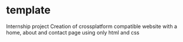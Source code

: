 # template
Internship project
Creation of crossplatform compatible website with a home, about and contact page using only html and css
